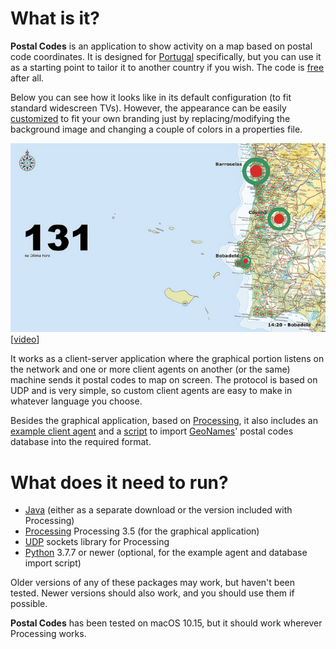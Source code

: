 What is it?
===========

**Postal Codes** is an application to show activity on a map based on postal code coordinates. It is designed for [Portugal](http://en.wikipedia.org/wiki/Portugal) specifically, but you can use it as a starting point to tailor it to another country if you wish. The code is [free](http://www.opensource.org/licenses/mit-license.php) after all.

Below you can see how it looks like in its default configuration (to fit standard widescreen TVs). However, the appearance can be easily [customized](https://github.com/carlosefr/postalcodes/wiki/Customizing) to fit your own branding just by replacing/modifying the background image and changing a couple of colors in a properties file.

![screenshot](https://raw.githubusercontent.com/carlosefr/postalcodes/master/screenshots/postalcodes.jpg)
[[video](http://www.youtube.com/watch?v=0PTb9AgNhrE)]

It works as a client-server application where the graphical portion listens on the network and one or more client agents on another (or the same) machine sends it postal codes to map on screen. The protocol is based on UDP and is very simple, so custom client agents are easy to make in whatever language you choose.

Besides the graphical application, based on [Processing](http://processing.org/), it also includes an [example client agent](more/testclient.py) and a [script](more/makedb.py) to import [GeoNames](http://www.geonames.org/postal-codes/postal-codes-portugal.html)' postal codes database into the required format.


What does it need to run?
=========================

  * [Java](http://www.oracle.com/technetwork/java/) (either as a separate download or the version included with Processing)
  * [Processing](http://processing.org/) Processing 3.5 (for the graphical application)
  * [UDP](http://ubaa.net/shared/processing/udp/) sockets library for Processing
  * [Python](http://python.org/Python) 3.7.7 or newer (optional, for the example agent and database import script)

Older versions of any of these packages may work, but haven't been tested. Newer versions should also work, and you should use them if possible.

**Postal Codes** has been tested on macOS 10.15, but it should work wherever Processing works.
